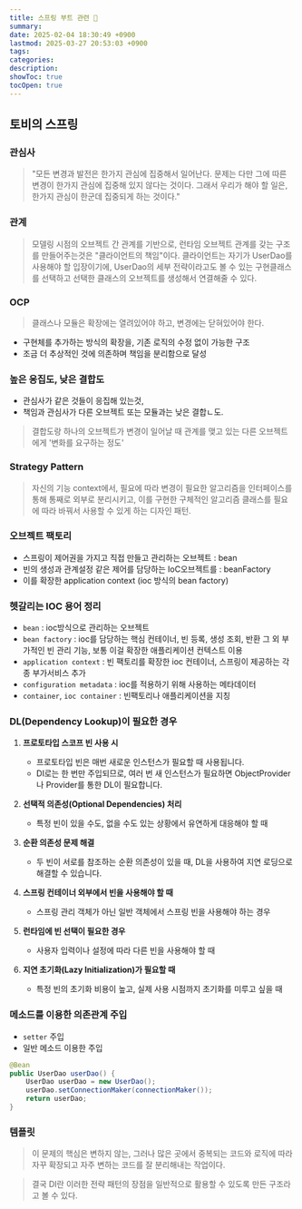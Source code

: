 ```yaml
---
title: 스프링 부트 관련 🌿
summary: 
date: 2025-02-04 18:30:49 +0900
lastmod: 2025-03-27 20:53:03 +0900
tags: 
categories: 
description: 
showToc: true
tocOpen: true
---
```

## 토비의 스프링
### 관심사
> "모든 변경과 발전은 한가지 관심에 집중해서 일어난다. 문제는 다만 그에 따른 변경이 한가지 관심에 집중해 있지 않다는 것이다. 그래서 우리가 해야 할 일은, 한가지 관심이 한군데 집중되게 하는 것이다."


### 관계
> 모델링 시점의 오브젝트 간 관계를 기반으로, 런타임 오브젝트 관계를 갖는 구조를 만들어주는것은 "클라이언트의 책임"이다. 클라이언트는 자기가 UserDao를 사용해야 할 입장이기에, UserDao의 세부 전략이라고도 볼 수 있는 구현클래스를 선택하고 선택한 클래스의 오브젝트를 생성해서 연결해줄 수 있다.

### OCP
> 클래스나 모듈은 확장에는 열려있어야 하고, 변경에는 닫혀있어야 한다.
- 구현체를 추가하는 방식의 확장을, 기존 로직의 수정 없이 가능한 구조
- 조금 더 추상적인 것에 의존하며 책임을 분리함으로 달성

### 높은 응집도, 낮은 결합도
- 관심사가 같은 것들이 응집해 있는것,
- 책임과 관심사가 다른 오브젝트 또는 모듈과는 낮은 결합ㄴ도.
> 결합도랑 하나의 오브젝트가 변경이 일어날 때 관계를 맺고 있는 다른 오브젝트에게 '변화를 요구하는 정도'

### Strategy Pattern
> 자신의 기능 context에서, 필요에 따라 변경이 필요한 알고리즘을 인터페이스를 통해 통째로 외부로 분리시키고, 이를 구현한 구체적인 알고리즘 클래스를 필요에 따라 바꿔서 사용할 수 있게 하는 디자인 패턴.


### 오브젝트 팩토리
- 스프링이 제어권을 가지고 직접 만들고 관리하는 오브젝트 : bean
- 빈의 생성과 관계설정 같은 제어를 담당하는 IoC오브젝트를 : beanFactory
- 이를 확장한 application context (ioc 방식의 bean factory)


### 헷갈리는 IOC 용어 정리
- `bean` : ioc방식으로 관리하는 오브젝트
- `bean factory` : ioc를 담당하는 핵심 컨테이너, 빈 등록, 생성 조회, 반환 그 외 부가적인 빈 관리 기능, 보통 이걸 확장한 애플리케이션 컨텍스트 이용
- `application context` : 빈 팩토리를 확장한 ioc 컨테이너, 스프링이 제공하는 각종 부가서비스 추가
- `configuration metadata` : ioc를 적용하기 위해 사용하는 메타데이터
- `container`, `ioc container` : 빈팩토리나 애플리케이션을 지칭

### DL(Dependency Lookup)이 필요한 경우

1. **프로토타입 스코프 빈 사용 시**
    - 프로토타입 빈은 매번 새로운 인스턴스가 필요할 때 사용됩니다.
    - DI로는 한 번만 주입되므로, 여러 번 새 인스턴스가 필요하면 ObjectProvider나 Provider를 통한 DL이 필요합니다.
    
2. **선택적 의존성(Optional Dependencies) 처리**
    - 특정 빈이 있을 수도, 없을 수도 있는 상황에서 유연하게 대응해야 할 때
    
3. **순환 의존성 문제 해결**
    - 두 빈이 서로를 참조하는 순환 의존성이 있을 때, DL을 사용하여 지연 로딩으로 해결할 수 있습니다.
    
4. **스프링 컨테이너 외부에서 빈을 사용해야 할 때**
    - 스프링 관리 객체가 아닌 일반 객체에서 스프링 빈을 사용해야 하는 경우
    
5. **런타임에 빈 선택이 필요한 경우**
    - 사용자 입력이나 설정에 따라 다른 빈을 사용해야 할 때
    
6. **지연 초기화(Lazy Initialization)가 필요할 때**
    - 특정 빈의 초기화 비용이 높고, 실제 사용 시점까지 초기화를 미루고 싶을 때


### 메소드를 이용한 의존관계 주입
- `setter` 주입
- 일반 메소드 이용한 주입

```java
@Bean
public UserDao userDao() {
	UserDao userDao = new UserDao();
	userDao.setConnectionMaker(connectionMaker());
	return userDao;
}
```

### 템플릿
> 이 문제의 핵심은 변하지 않는, 그러나 많은 곳에서 중복되는 코드와 로직에 따라 자꾸 확장되고 자주 변하는 코드를 잘 분리해내는 작업이다.

> 결국 DI란 이러한 전략 패턴의 장점을 일반적으로 활용할 수 있도록 만든 구조라고 볼 수 있다.

